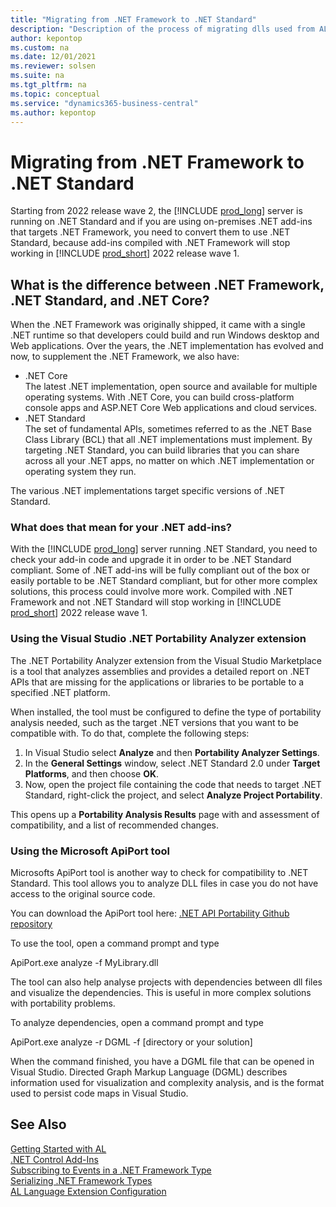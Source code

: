```yaml
---
title: "Migrating from .NET Framework to .NET Standard"
description: "Description of the process of migrating dlls used from AL from .NET Framework to .NET Standard"
author: kepontop
ms.custom: na
ms.date: 12/01/2021
ms.reviewer: solsen
ms.suite: na
ms.tgt_pltfrm: na
ms.topic: conceptual
ms.service: "dynamics365-business-central"
ms.author: kepontop
---
```


# Migrating from .NET Framework to .NET Standard

Starting from 2022 release wave 2, the [!INCLUDE [prod_long](../includes/prod_long.md)] server is running on .NET Standard and if you are using on-premises .NET add-ins that targets .NET Framework, you need to convert them to use .NET Standard, because add-ins compiled with .NET Framework will stop working in [!INCLUDE [prod_short](../includes/prod_short.md)] 2022 release wave 1.

## What is the difference between .NET Framework, .NET Standard, and .NET Core?

When the .NET Framework was originally shipped, it came with a single .NET runtime so that developers could build and run Windows desktop and Web applications. Over the years, the .NET implementation has evolved and now, to supplement the .NET Framework, we also have:

- .NET Core  
The latest .NET implementation, open source and available for multiple operating systems. With .NET Core, you can build cross-platform console apps and ASP.NET Core Web applications and cloud services.
- .NET Standard  
The set of fundamental APIs, sometimes referred to as the .NET Base Class Library (BCL) that all .NET implementations must implement. By targeting .NET Standard, you can build libraries that you can share across all your .NET apps, no matter on which .NET implementation or operating system they run.

The various .NET implementations target specific versions of .NET Standard. <!--, see xxx for more information.-->

### What does that mean for your .NET add-ins?

With the [!INCLUDE [prod_long](../includes/prod_long.md)] server running .NET Standard, you need to check your add-in code and upgrade it in order to be .NET Standard compliant. Some of .NET add-ins will be fully compliant out of the box or easily portable to be .NET Standard compliant, but for other more complex solutions, this process could involve more work. Compiled with .NET Framework and not .NET Standard will stop working in [!INCLUDE [prod_short](../includes/prod_short.md)] 2022 release wave 1.

### Using the Visual Studio .NET Portability Analyzer extension

The .NET Portability Analyzer extension from the Visual Studio Marketplace is a tool that analyzes assemblies and provides a detailed report on .NET APIs that are missing for the applications or libraries to be portable to a specified .NET platform.

When installed, the tool must be configured to define the type of portability analysis needed, such as the target .NET versions that you want to be compatible with. To do that, complete the following steps:

1. In Visual Studio select **Analyze** and then **Portability Analyzer Settings**.
1. In the **General Settings** window, select .NET Standard 2.0 under **Target Platforms**, and then choose **OK**.
1. Now, open the project file containing the code that needs to target .NET Standard, right-click the project, and select **Analyze Project Portability**.  

This opens up a **Portability Analysis Results** page with and assessment of compatibility, and a list of recommended changes. 

### Using the Microsoft ApiPort tool

Microsofts ApiPort tool is another way to check for compatibility to .NET Standard. This tool allows you to analyze DLL files in case you do not have access to the original source code. 

You can download the ApiPort tool here: [.NET API Portability Github repository](https://github.com/Microsoft/dotnet-apiport)


To use the tool, open a command prompt and type

ApiPort.exe analyze -f MyLibrary.dll 


The tool can also help analyse projects with dependencies between dll files and visualize the dependencies. This is useful in more complex solutions with portability problems.

To analyze dependencies, open a command prompt and type

ApiPort.exe analyze -r DGML -f [directory or your solution]

When the command finished, you have a DGML file that can be opened in Visual Studio. Directed Graph Markup Language (DGML) describes information used for visualization and complexity analysis, and is the format used to persist code maps in Visual Studio.



## See Also
[Getting Started with AL](devenv-get-started.md)  
[.NET Control Add-Ins](devenv-dotnet-controladdins.md)        
[Subscribing to Events in a .NET Framework Type](devenv-dotnet-subscribe-to-events.md)     
[Serializing .NET Framework Types](devenv-dotnet-serializing-dotnetframework-types.md)  
[AL Language Extension Configuration](devenv-al-extension-configuration.md)  


